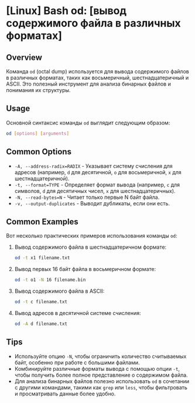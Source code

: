 # [Linux] Bash od: [вывод содержимого файла в различных форматах]

## Overview
Команда `od` (octal dump) используется для вывода содержимого файлов в различных форматах, таких как восьмеричный, шестнадцатеричный и ASCII. Это полезный инструмент для анализа бинарных файлов и понимания их структуры.

## Usage
Основной синтаксис команды `od` выглядит следующим образом:

```bash
od [options] [arguments]
```

## Common Options
- `-A, --address-radix=RADIX` - Указывает систему счисления для адресов (например, `d` для десятичной, `o` для восьмеричной, `x` для шестнадцатеричной).
- `-t, --format=TYPE` - Определяет формат вывода (например, `c` для символов, `d` для десятичных чисел, `x` для шестнадцатеричных).
- `-N, --read-bytes=N` - Читает только первые N байт файла.
- `-v, --output-duplicates` - Выводит дубликаты, если они есть.

## Common Examples
Вот несколько практических примеров использования команды `od`:

1. Вывод содержимого файла в шестнадцатеричном формате:
   ```bash
   od -t x1 filename.txt
   ```

2. Вывод первых 16 байт файла в восьмеричном формате:
   ```bash
   od -t o1 -N 16 filename.bin
   ```

3. Вывод содержимого файла в ASCII:
   ```bash
   od -t c filename.txt
   ```

4. Вывод адресов в десятичной системе счисления:
   ```bash
   od -A d filename.txt
   ```

## Tips
- Используйте опцию `-N`, чтобы ограничить количество считываемых байт, особенно при работе с большими файлами.
- Комбинируйте различные форматы вывода с помощью опции `-t`, чтобы получить более полное представление о содержимом файла.
- Для анализа бинарных файлов полезно использовать `od` в сочетании с другими командами, такими как `grep` или `less`, чтобы фильтровать и просматривать данные более удобно.
